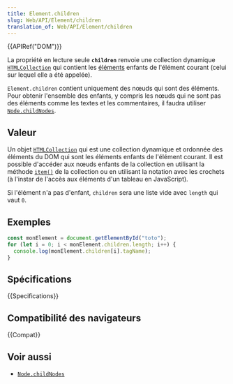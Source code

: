 ```yaml
---
title: Element.children
slug: Web/API/Element/children
translation_of: Web/API/Element/children
---
```


{{APIRef("DOM")}}

La propriété en lecture seule **`children`** renvoie une collection dynamique [`HTMLCollection`](/fr/docs/Web/API/HTMLCollection) qui contient les [éléments](/fr/docs/Web/API/Element) enfants de l'élément courant (celui sur lequel elle a été appelée).

`Element.children` contient uniquement des nœuds qui sont des éléments. Pour obtenir l'ensemble des enfants, y compris les nœuds qui ne sont pas des éléments comme les textes et les commentaires, il faudra utiliser [`Node.childNodes`](/fr/docs/Web/API/Node/childNodes).

## Valeur

Un objet [`HTMLCollection`](/fr/docs/Web/API/HTMLCollection) qui est une collection dynamique et ordonnée des éléments du DOM qui sont les éléments enfants de l'élément courant. Il est possible d'accéder aux nœuds enfants de la collection en utilisant la méthode [`item()`](/fr/docs/Web/API/HTMLCollection/item) de la collection ou en utilisant la notation avec les crochets (à l'instar de l'accès aux éléments d'un tableau en JavaScript).

Si l'élément n'a pas d'enfant, `children` sera une liste vide avec `length` qui vaut `0`.

## Exemples

```js
const monElement = document.getElementById("toto");
for (let i = 0; i < monElement.children.length; i++) {
  console.log(monElement.children[i].tagName);
}
```

## Spécifications

{{Specifications}}

## Compatibilité des navigateurs

{{Compat}}

## Voir aussi

- [`Node.childNodes`](/fr/docs/Web/API/Node/childNodes)
